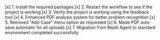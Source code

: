 [x] 1. Install the required packages
[x] 2. Restart the workflow to see if the project is working
[x] 3. Verify the project is working using the feedback tool
[x] 4. Enhanced PDF analysis system for better problem recognition
[x] 5. Removed "Add Case" menu option as requested
[x] 6. Made PDF auto-save automatic for all uploads
[x] 7. Migration from Replit Agent to standard environment completed successfully